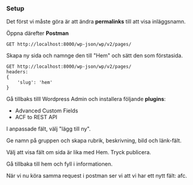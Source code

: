 ### Setup

Det först vi måste göra är att ändra **permalinks** till att visa inläggsnamn.

Öppna därefter **Postman** 

```
GET http://localhost:8000/wp-json/wp/v2/pages/
```

Skapa ny sida och namnge den till "Hem" och sätt den som förstasida.

```
GET http://localhost:8000/wp-json/wp/v2/pages/
headers:
{
	'slug': 'hem'
}
```

Gå tillbaks tilll Wordpress Admin och installera följande **plugins**:

- Advanced Custom Fields
- ACF to REST API

I anpassade fält, välj "lägg till ny".

Ge namn på gruppen och skapa rubrik, beskrivning, bild och länk-fält.

Välj att visa fält om sida är lika med Hem. Tryck publicera.

Gå tillbaka till hem och fyll i informationen.

När vi nu köra samma request i postman ser vi att vi har ett nytt fält: afc.